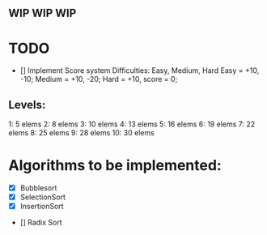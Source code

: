 ## WIP WIP WIP

# TODO
- [] Implement Score system
Difficulties: Easy, Medium, Hard
Easy = +10, -10;
Medium = +10, -20;
Hard = +10, score = 0;

## Levels:
1: 5 elems
2: 8 elems
3: 10 elems
4: 13 elems
5: 16 elems
6: 19 elems
7: 22 elems
8: 25 elems
9: 28 elems
10: 30 elems


# Algorithms to be implemented:
- [x] Bubblesort
- [x] SelectionSort
- [x] InsertionSort
- [] Radix Sort

